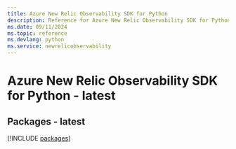 ```yaml
---
title: Azure New Relic Observability SDK for Python
description: Reference for Azure New Relic Observability SDK for Python
ms.date: 09/11/2024
ms.topic: reference
ms.devlang: python
ms.service: newrelicobservability
---
```

# Azure New Relic Observability SDK for Python - latest
## Packages - latest
[!INCLUDE [packages](new-relic-observability-index.md)]